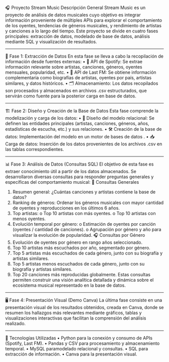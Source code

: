 
🎧 Proyecto Stream Music 
Descripción General
Stream Music es un proyecto de análisis de datos musicales cuyo objetivo es integrar información proveniente de múltiples APIs para explorar el comportamiento de los oyentes, tendencias de géneros musicales, y rendimiento de artistas y canciones a lo largo del tiempo. 
Este proyecto se divide en cuatro fases principales: extracción de datos, modelado de base de datos, análisis mediante SQL y visualización de resultados.
________________________________________
🧩 Fase 1: Extracción de Datos
En esta fase se lleva a cabo la recopilación de información desde fuentes externas:
•	🔗 API de Spotify: Se extrae información relevante sobre artistas, canciones, géneros, oyentes mensuales, popularidad, etc.
•	🔗 API de Last FM: Se obtiene información complementaria como biografías de artistas, oyentes por país, artistas similares, y datos históricos.
•	🗂️ Almacenamiento: Los datos recopilados son procesados y almacenados en archivos .csv estructurados, que servirán como fuente para la posterior carga en base de datos.
________________________________________
🏗️ Fase 2: Diseño y Creación de la Base de Datos
Esta fase comprende la modelización y carga de los datos:
•	📐 Diseño del modelo relacional: Se definen las entidades principales (artistas, canciones, géneros, años, estadísticas de escucha, etc.) y sus relaciones.
•	🛠️ Creación de la base de datos: Implementación del modelo en un motor de bases de datos .
•	📥 Carga de datos: Inserción de los datos provenientes de los archivos .csv en las tablas correspondientes.
________________________________________

📊 Fase 3: Análisis de Datos (Consultas SQL)
El objetivo de esta fase es extraer conocimiento útil a partir de los datos almacenados. Se desarrollaron diversas consultas para responder preguntas generales y específicas del comportamiento musical:
🎼 Consultas Generales
1.	Resumen general: ¿Cuántas canciones y artistas contiene la base de datos?
2.	Ranking de géneros: Ordenar los géneros musicales con mayor cantidad de oyentes y reproducciones en los últimos 6 años.
3.	Top artistas:
o	Top 10 artistas con más oyentes.
o	Top 10 artistas con menos oyentes.
4.	Evolución temporal por género:
o	Estimación de oyentes por canción (oyentes / cantidad de canciones).
o	Agrupación por género y año para visualizar la evolución de popularidad.
🎧 Consultas por Género
1.	Evolución de oyentes por género en rango años seleccionado.
2.	Top 10 artistas más escuchados por año, segmentado por género.
3.	Top 5 artistas más escuchados de cada género, junto con su biografía y artistas similares.
4.	Top 5 artistas menos escuchados de cada género, junto con su biografía y artistas similares.
5.	Top 20 canciones más reproducidas globalmente.
Estas consultas permiten construir una visión analítica detallada y dinámica sobre el ecosistema musical representado en la base de datos.
________________________________________
🖥️ Fase 4: Presentación Visual (Demo Canva)
La última fase consiste en una presentación visual de los resultados obtenidos, creada en Canva, donde se resumen los hallazgos más relevantes mediante gráficos, tablas y visualizaciones interactivas que facilitan la comprensión del análisis realizado.
________________________________________
🚀 Tecnologías Utilizadas
•	Python para la conexión y consumo de APIs (Spotify, Last FM).
•	Pandas y CSV para procesamiento y almacenamiento temporal.
•	MySQL paramodelado relacional y consultas.
•	SQL para extracción de información.
•	Canva para la presentación visual.

